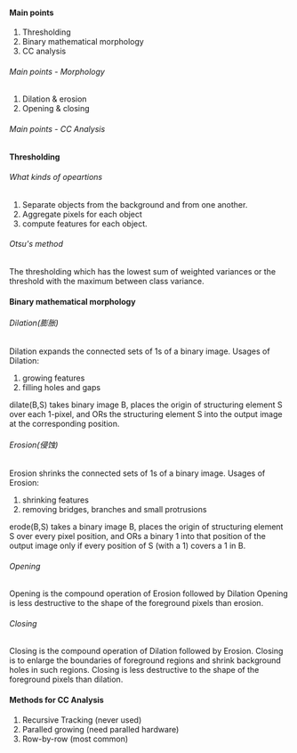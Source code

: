 #### Main points
1. Thresholding
2. Binary mathematical morphology
3. CC analysis

###### Main points - Morphology
1. Dilation & erosion
2. Opening & closing

###### Main points - CC Analysis

#### Thresholding
###### What kinds of opeartions
1. Separate objects from the background and from one another.
2. Aggregate pixels for each object
3. compute features for each object.

###### Otsu's method
The thresholding which has the lowest sum of weighted variances or the threshold with the maximum between class variance.

#### Binary mathematical morphology
###### Dilation(膨胀)
Dilation expands the connected sets of 1s of a binary image.
Usages of Dilation:
1. growing features
2. filling holes and gaps

dilate(B,S) takes binary image B, places the origin of structuring element S over each 1-pixel, and ORs the structuring element S into the output image at the corresponding position.

######  Erosion(侵蚀)
Erosion shrinks the connected sets of 1s of a binary image.
Usages of Erosion:
1. shrinking features
2. removing bridges, branches and small protrusions

erode(B,S) takes a binary image B, places the origin of structuring element S over every pixel position, and ORs a binary 1 into that position of the output image only if every position of S (with a 1) covers a 1 in B.

###### Opening
Opening is the compound operation of Erosion followed by Dilation
Opening is less destructive to the shape of the foreground pixels than erosion.


###### Closing
Closing is the compound operation of Dilation followed by Erosion.
Closing is to enlarge the boundaries of foreground regions and shrink background holes in such regions.
Closing is less destructive to the shape of the foreground pixels than dilation.

#### Methods for CC Analysis
1. Recursive Tracking (never used)
2. Paralled growing (need paralled hardware)
3. Row-by-row (most common)


